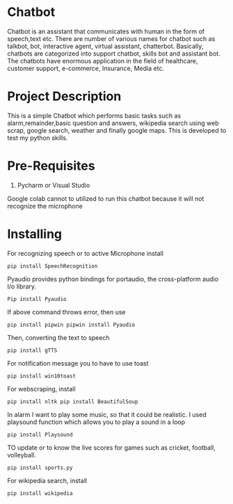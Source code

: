 # Chatbot
Chatbot is an assistant that communicates with human in the form of speech,text etc. There are number of various names for chatbot such as talkbot, bot, interactive agent, virtual assistant, chatterbot. Basically, chatbots are categorized into support chatbot, skills bot and assistant bot. The chatbots have enormous application in the field of healthcare, customer support, e-commerce, Insurance, Media etc.

# Project Description
This is a simple Chatbot which performs basic tasks such as alarm,remainder,basic question and answers, wikipedia search using web scrap, google search, weather and finally google maps. This is developed to test my python skills.

# Pre-Requisites
1) Pycharm or Visual Studio
   
Google colab cannot to utilized to run this chatbot because it will not recognize the microphone
   
# Installing
For recognizing speech or to active Microphone install 

`pip install SpeechRecognition`

Pyaudio provides python bindings for portaudio, the cross-platform audio I/o library.

`Pip install Pyaudio`
   
If above command throws error, then use

``
pip install pipwin
pipwin install Pyaudio
``

Then, converting the text to speech

`pip install gTTS`

For notification message you to have to use toast

`pip install win10toast`

For webscraping, install

``
pip install nltk
pip install BeautifulSoup
``

In alarm I want to play some music, so that it could be realistic. I used playsound function which allows you to play a sound in a loop

`pip install Playsound`

TO update or to know the live scores for games such as cricket, football, volleyball.

`pip install sports.py`

For wikipedia search, install

`pip install wikipedia`
